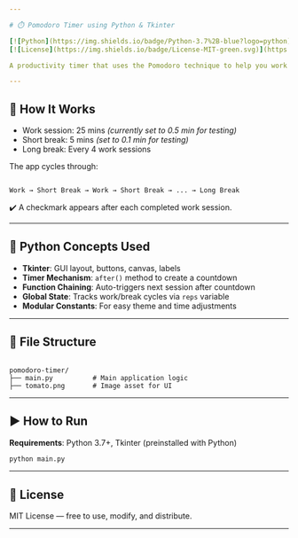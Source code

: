 ```yaml
---

# ⏱️ Pomodoro Timer using Python & Tkinter

[![Python](https://img.shields.io/badge/Python-3.7%2B-blue?logo=python)](https://www.python.org/)
[![License](https://img.shields.io/badge/License-MIT-green.svg)](https://choosealicense.com/licenses/mit/)

A productivity timer that uses the Pomodoro technique to help you work in focused intervals. Built with Python and Tkinter for a simple GUI experience.

---
```


## 🍅 How It Works

- Work session: 25 mins *(currently set to 0.5 min for testing)*
- Short break: 5 mins *(set to 0.1 min for testing)*
- Long break: Every 4 work sessions

The app cycles through:
```

Work → Short Break → Work → Short Break → ... → Long Break

```

✔️ A checkmark appears after each completed work session.

---

## 🧠 Python Concepts Used

- **Tkinter**: GUI layout, buttons, canvas, labels
- **Timer Mechanism**: `after()` method to create a countdown
- **Function Chaining**: Auto-triggers next session after countdown
- **Global State**: Tracks work/break cycles via `reps` variable
- **Modular Constants**: For easy theme and time adjustments

---

## 📁 File Structure

```

pomodoro-timer/
├── main.py          # Main application logic
├── tomato.png       # Image asset for UI

````

---

## ▶️ How to Run

**Requirements**: Python 3.7+, Tkinter (preinstalled with Python)

```bash
python main.py
````

---

## 📄 License

MIT License — free to use, modify, and distribute.

---
